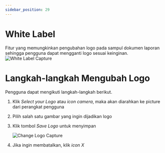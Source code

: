 ```yaml
---
sidebar_position: 29
---
```


# White Label
Fitur yang memungkinkan pengubahan logo pada sampul dokumen laporan sehingga pengguna dapat mengganti logo sesuai keinginan.
![White Label Capture](/img/capture/white-label.png)

# Langkah-langkah Mengubah Logo
Pengguna dapat mengikuti langkah-langkah berikut.
1. Klik *Select your Logo* atau *icon camera*, maka akan diarahkan ke picture dari perangkat pengguna
2. Pilih salah satu gambar yang ingin dijadikan logo
3. Klik tombol *Save Logo* untuk menyimpan

   ![Change Logo Capture](/img/capture/change-logo.png)
4. Jika ingin membatalkan, klik *icon X* 

